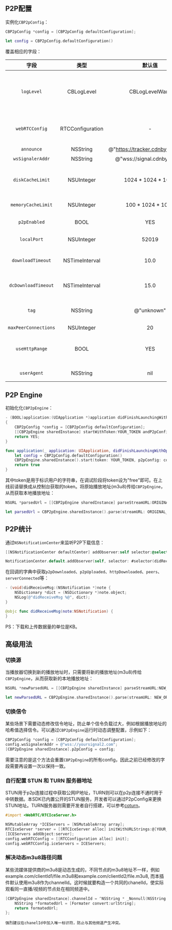 
## P2P配置
实例化`CBP2pConfig`：
```objectivec
CBP2pConfig *config = [CBP2pConfig defaultConfiguration];
```
```swift
let config = CBP2pConfig.defaultConfiguration()
```
覆盖相应的字段：

| 字段 | 类型 | 默认值 | 描述 |
| :-: | :-: | :-: | :-: |
| `logLevel` | CBLogLevel | CBLogLevelWarn | 打印日志的级别(CBLogLevelNone, CBLogLevelDebug, CBLogLevelInfo, CBLogLevelWarn, CBLogLevelError)。                                                                                      
| `webRTCConfig` | RTCConfiguration | - | 通过RTCConfiguration来修改WebRTC默认配置。
| `announce` | NSString | @"https://tracker.cdnbye.com/v1" | tracker服务器地址。
| `wsSignalerAddr` | NSString | @"wss://signal.cdnbye.com" | 信令服务器地址。
| `diskCacheLimit` | NSUInteger | 1024 * 1024 * 1024 | 点播模式下P2P在磁盘缓存的最大数据量(设为0可以禁用磁盘缓存)。
| `memoryCacheLimit` | NSUInteger | 100 * 1024 * 1024 | P2P在内存缓存的最大数据量。
| `p2pEnabled` | BOOL | YES | 开启或关闭p2p engine。
| `localPort` | NSUInteger | 52019 | 本地代理服务器的端口号。
| `downloadTimeout` | NSTimeInterval | 10.0 | HTTP下载ts文件超时时间（单位：秒）。
| `dcDownloadTimeout` | NSTimeInterval | 15.0 | datachannel下载二进制数据的最大超时时间（单位：秒）。
| `tag` | NSString | @"unknown" | 用户自定义的标签，可以在控制台查看分布图。
| `maxPeerConnections` | NSUInteger | 20 | 最大连接节点数量。
| `useHttpRange` | BOOL | YES | 在可能的情况下使用Http Range请求来补足p2p下载超时的剩余部分数据。
| `userAgent` | NSString | nil | 设置请求ts时候的User-Agent

## P2P Engine
初始化化`CBP2pEngine`：
```objectivec
- (BOOL)application:(UIApplication *)application didFinishLaunchingWithOptions:(NSDictionary *)launchOptions
{
    CBP2pConfig *config = [CBP2pConfig defaultConfiguration];
    [[CBP2pEngine sharedInstance] startWithToken:YOUR_TOKEN andP2pConfig:config];
    return YES;
}
```
```swift
func application(_ application: UIApplication, didFinishLaunchingWithOptions launchOptions: [UIApplication.LaunchOptionsKey: Any]?) -> Bool {
    let config = CBP2pConfig.defaultConfiguration()
    CBP2pEngine.sharedInstance().start(token: YOUR_TOKEN, p2pConfig: config)
    return true
}
```
其中token是用于标识用户的字符串，在调试阶段将token设为"free"即可。在上线前请替换成从控制台获取的token。将原始播放地址(m3u8)传给`CBP2pEngine`，从而获取本地播放地址：
```objectivec
NSURL *parsedUrl = [[CBP2pEngine sharedInstance] parseStreamURL:ORIGINAL_URL];
```
```swift
let parsedUrl = CBP2pEngine.sharedInstance().parse(streamURL: ORIGINAL_URL)
```

## P2P统计
通过`NSNotificationCenter`来监听P2P下载信息：
```objectivec
[[NSNotificationCenter defaultCenter] addObserver:self selector:@selector(didReceiveMsg:) name:kP2pEngineDidReceiveStatistics object:nil];
```
```swift
NotificationCenter.default.addObserver(self, selector: #selector(didReceiveMsg), name: NSNotification.Name(rawValue: kP2pEngineDidReceiveStatistics), object: nil)
```
在回调的字典中获取`p2pDownloaded`、`p2pUploaded`、`httpDownloaded`、`peers`、`serverConnected`等：
```objectivec
- (void)didReceiveMsg:(NSNotification *)note {
    NSDictionary *dict = (NSDictionary *)note.object;
    NSLog(@"didReceiveMsg %@", dict);
}
```
```swift
@objc func didReceiveMsg(note:NSNotification) {
}
```
PS：下载和上传数据量的单位是KB。

## 高级用法
### 切换源
当播放器切换到新的播放地址时，只需要将新的播放地址(m3u8)传给`CBP2pEngine`，从而获取新的本地播放地址：
```objectivec
NSURL *newParsedURL = [[CBP2pEngine sharedInstance] parseStreamURL:NEW_ORIGINAL_URL];
```
```swift
let newParsedURL = CBP2pEngine.sharedInstance().parse(streamURL: NEW_ORIGINAL_URL)
```

### 切换信令
某些场景下需要动态修改信令地址，防止单个信令负载过大，例如根据播放地址的哈希值选择信令。可以通过`CBP2pEngine`运行时动态调整配置，示例如下：
```objectivec
CBP2pConfig *config = [CBP2pConfig defaultConfiguration];
config.wsSignalerAddr = @"wss://yoursignal2.com";
[CBP2pEngine sharedInstance].p2pConfig = config;
```
需要注意的是这个方法会重置`CBP2pEngine`的所有config，因此之前已经修改的字段需要再设置一次以保持一致。


### 自行配置 STUN 和 TURN 服务器地址
STUN用于p2p连接过程中获取公网IP地址，TURN则可以在p2p连接不通时用于中转数据。本SDK已内置公开的STUN服务，开发者可以通过P2pConfig来更换STUN地址。TURN服务器则需要开发者自行搭建，可以参考[coturn](https://github.com/coturn/coturn)。
```objectivec
#import <WebRTC/RTCIceServer.h>

NSMutableArray *ICEServers = [NSMutableArray array];
RTCIceServer *server = [[RTCIceServer alloc] initWithURLStrings:@[YOUR_STUN_OR_TURN_SERVER]];
[ICEServers addObject:server];
config.webRTCConfig = [[RTCConfiguration alloc] init];
config.webRTCConfig.iceServers = ICEServers;
```
### 解决动态m3u8路径问题
某些流媒体提供商的m3u8是动态生成的，不同节点的m3u8地址不一样，例如example.com/clientId1/file.m3u8和example.com/clientId2/file.m3u8, 而本插件默认使用m3u8作为channelId。这时候就要构造一个共同的chanelId，使实际观看同一直播/视频的节点处在相同频道中。
```objectivec
[CBP2pEngine sharedInstance].channelId = ^NSString * _Nonnull(NSString * _Nonnull urlString) {
    NSString *formatedUrl = [Formater convert:urlString];
    return formatedUrl;
};
```
`强烈建议在chanelId中加入唯一标识符，防止与其他频道产生冲突。`